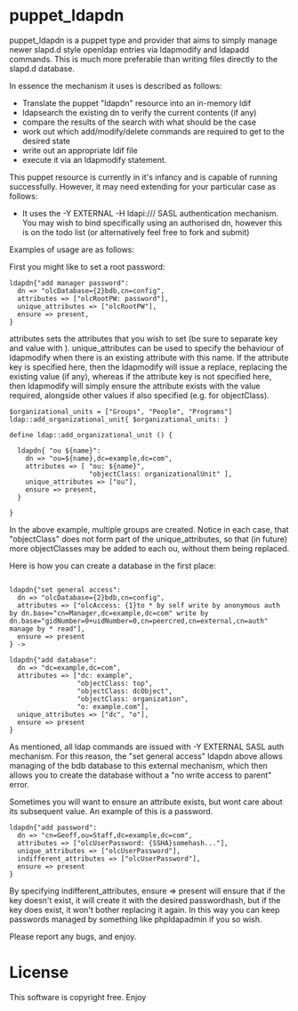 puppet_ldapdn
=============

puppet_ldapdn is a puppet type and provider that aims to simply manage newer slapd.d style openldap entries via ldapmodify and ldapadd commands. This is much more preferable than writing files directly to the slapd.d database.

In essence the mechanism it uses is described as follows:

* Translate the puppet "ldapdn" resource into an in-memory ldif
* ldapsearch the existing dn to verify the current contents (if any)
* compare the results of the search with what should be the case
* work out which add/modify/delete commands are required to get to the desired state
* write out an appropriate ldif file
* execute it via an ldapmodify statement.

This puppet resource is currently in it's infancy and is capable of running successfully. However, it may need extending for your particular case as follows:

* It uses the -Y EXTERNAL -H ldapi:/// SASL authentication mechanism. You may wish to bind specifically using an authorised dn, however this is on the todo list (or alternatively feel free to fork and submit)

Examples of usage are as follows:

First you might like to set a root password:

```puppet
ldapdn{"add manager password":
  dn => "olcDatabase={2}bdb,cn=config",
  attributes => ["olcRootPW: password"],
  unique_attributes => ["olcRootPW"],
  ensure => present,
}
```

attributes sets the attributes that you wish to set (be sure to separate key and value with <semi-colon space>).
unique_attributes can be used to specify the behaviour of ldapmodify when there is an existing attribute with this name. If the attribute key is specified here, then the ldapmodify will issue a replace, replacing the existing value (if any), whereas if the attribute key is not specified here, then ldapmodify will simply ensure the attribute exists with the value required, alongside other values if also specified (e.g. for objectClass).

```puppet
$organizational_units = ["Groups", "People", "Programs"]
ldap::add_organizational_unit{ $organizational_units: }

define ldap::add_organizational_unit () {

  ldapdn{ "ou ${name}":
    dn => "ou=${name},dc=example,dc=com",
    attributes => [ "ou: ${name}",
                    "objectClass: organizationalUnit" ],
    unique_attributes => ["ou"],
    ensure => present,
  }

}
```

In the above example, multiple groups are created. Notice in each case, that "objectClass" does not form part of the unique_attributes, so that (in future) more objectClasses may be added to each ou, without them being replaced.

Here is how you can create a database in the first place:

```puppet

ldapdn{"set general access":
  dn => "olcDatabase={2}bdb,cn=config",
  attributes => ["olcAccess: {1}to * by self write by anonymous auth by dn.base="cn=Manager,dc=example,dc=com" write by dn.base="gidNumber=0+uidNumber=0,cn=peercred,cn=external,cn=auth" manage by * read"],
  ensure => present
} ->

ldapdn{"add database":
  dn => "dc=example,dc=com",
  attributes => ["dc: example",
                 "objectClass: top",
                 "objectClass: dcObject",
                 "objectClass: organization",
                 "o: example.com"],
  unique_attributes => ["dc", "o"],
  ensure => present
}
```

As mentioned, all ldap commands are issued with -Y EXTERNAL SASL auth mechanism. For this reason, the "set general access" ldapdn above allows managing of the bdb database to this external mechanism, which then allows you to create the database without a "no write access to parent" error.

Sometimes you will want to ensure an attribute exists, but wont care about its subsequent value. An example of this is a password.

```puppet
ldapdn{"add password":
  dn => "cn=Geoff,ou=Staff,dc=example,dc=com",
  attributes => ["olcUserPassword: {SSHA}somehash..."],
  unique_attributes => ["olcUserPassword"],
  indifferent_attributes => ["olcUserPassword"],
  ensure => present
}
```

By specifying indifferent_attributes, ensure => present will ensure that if the key doesn't exist, it will create it with the desired passwordhash, but if the key does exist, it won't bother replacing it again. In this way you can keep passwords managed by something like phpldapadmin if you so wish.

Please report any bugs, and enjoy.

License
=======

This software is copyright free. Enjoy


